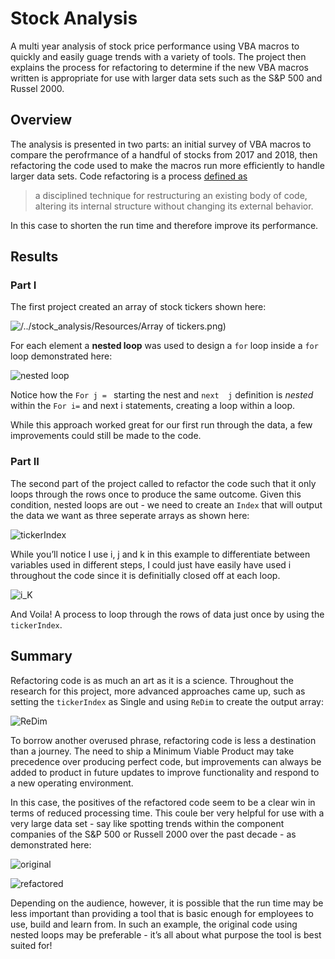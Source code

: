# Stock Analysis
A multi year analysis of stock price performance using VBA macros to quickly and easily guage trends with a variety of tools.  The project then explains the process for refactoring to determine if the new VBA macros written is appropriate for use with larger data sets such as the S&P 500 and Russel 2000.


## Overview
The analysis is presented in two parts:  an initial survey of VBA macros to compare the perofrmance of a handful of stocks from 2017 and 2018, then refactoring the code used to make the macros run more efficiently to handle larger data sets.  Code refactoring is a process [defined as](https:/refactoring.com/)

> a disciplined technique for restructuring an existing body of code, altering its internal structure without changing its external behavior.

In this case to shorten the run time and therefore improve its performance.  

## Results

### Part I
The first project created an array of stock tickers shown here:

![/../stock_analysis/Resources/Array of tickers.png)](https://github.com/halesoysters/stock_analysis/blob/b49559c8231fd73414b18201bb81df2db600bb5a/Resources/Array%20of%20tickers.png)

For each element a **nested loop** was used to design a `for` loop inside a `for` loop demonstrated here:

![nested loop](https://github.com/halesoysters/stock_analysis/blob/b49559c8231fd73414b18201bb81df2db600bb5a/Resources/nested%20loop.png)

Notice how the `For j = ` starting the nest and `next  j` definition  is *nested* within the `For i=` and next i statements, creating a loop within a loop.

While this approach worked great for our first run through the data, a few improvements could still be made to the code.

### Part II
The second part of the project called to refactor the code such that it only loops through the rows once to produce the same outcome.  Given this condition, nested loops are out - we need to create an `Index` that will output the data we want as three seperate arrays as shown here:

![tickerIndex](https://github.com/halesoysters/stock_analysis/blob/b49559c8231fd73414b18201bb81df2db600bb5a/Resources/tickerIndex.png)

While you’ll notice I use i, j and k in this example to differentiate between variables used in different steps, I could just have easily have used i throughout the code since it is definitially closed off at each loop.
 
![i_K](https://github.com/halesoysters/stock_analysis/blob/b49559c8231fd73414b18201bb81df2db600bb5a/Resources/i_j_k.png)

And Voila!  A process to loop through the rows of data just once by using the `tickerIndex`.
 



## Summary
Refactoring code is as much an art as it is a science.   Throughout the research for this project, more advanced approaches came up, such as setting the `tickerIndex` as Single and using `ReDim` to create the output array:

 ![ReDim](https://github.com/halesoysters/stock_analysis/blob/b49559c8231fd73414b18201bb81df2db600bb5a/Resources/improvement.png)

To borrow another overused phrase, refactoring code is less a destination than a journey.  The need to ship a Minimum Viable Product may take precedence over producing perfect code, but improvements can always be added to product in future updates to improve functionality and respond to a new operating environment.

In this case, the positives of the refactored code seem to be a clear win in terms of reduced processing time.  This coule ber very helpful for use with a very large data set - say like spotting trends within the component companies of the S&P 500 or Russell 2000 over the past decade - as demonstrated here: 

![original](https://github.com/halesoysters/stock_analysis/blob/b49559c8231fd73414b18201bb81df2db600bb5a/Resources/orig_run_time.png)

![refactored](https://github.com/halesoysters/stock_analysis/blob/b49559c8231fd73414b18201bb81df2db600bb5a/Resources/refactored_run_time.png)

Depending on the audience, however, it is possible that the run time may be less important than providing a tool that is basic enough for employees to use, build and learn from.  In such an example, the original code using nested loops may be preferable - it’s all about what purpose the tool is best suited for!
